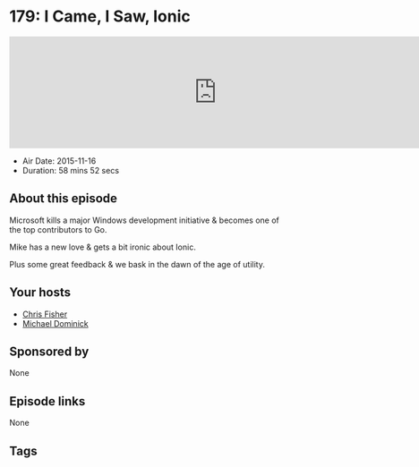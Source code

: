 # 179: I Came, I Saw, Ionic

<iframe src="https://player.fireside.fm/v2/MLf2ZzhC+O_FZnKM9?theme=dark" width="740" height="200" frameborder="0" scrolling="no"></iframe>

* Air Date: 2015-11-16
* Duration: 58 mins 52 secs

## About this episode

Microsoft kills a major Windows development initiative & becomes one of the top contributors to Go. 

Mike has a new love & gets a bit ironic about Ionic.

Plus some great feedback & we bask in the dawn of the age of utility.

## Your hosts
* [Chris Fisher](https://coder.show/hosts/chrislas)
* [Michael Dominick](https://coder.show/hosts/michael)

## Sponsored by

None



## Episode links

None



## Tags

